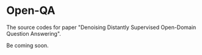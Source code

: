 # Open-QA

The source codes for paper "Denoising Distantly Supervised Open-Domain Question Answering".

Be coming soon.

